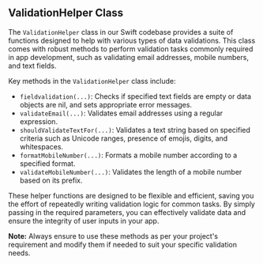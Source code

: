 ## ValidationHelper Class 

The `ValidationHelper` class in our Swift codebase provides a suite of functions designed to help with various types of data validations. This class comes with robust methods to perform validation tasks commonly required in app development, such as validating email addresses, mobile numbers, and text fields.

Key methods in the `ValidationHelper` class include:

- `fieldvalidation(...)`: Checks if specified text fields are empty or data objects are nil, and sets appropriate error messages.
- `validateEmail(...)`: Validates email addresses using a regular expression.
- `shouldValidateTextFor(...)`: Validates a text string based on specified criteria such as Unicode ranges, presence of emojis, digits, and whitespaces.
- `formatMobileNumber(...)`: Formats a mobile number according to a specified format.
- `validateMobileNumber(...)`: Validates the length of a mobile number based on its prefix.

These helper functions are designed to be flexible and efficient, saving you the effort of repeatedly writing validation logic for common tasks. By simply passing in the required parameters, you can effectively validate data and ensure the integrity of user inputs in your app. 

**Note:** Always ensure to use these methods as per your project's requirement and modify them if needed to suit your specific validation needs.